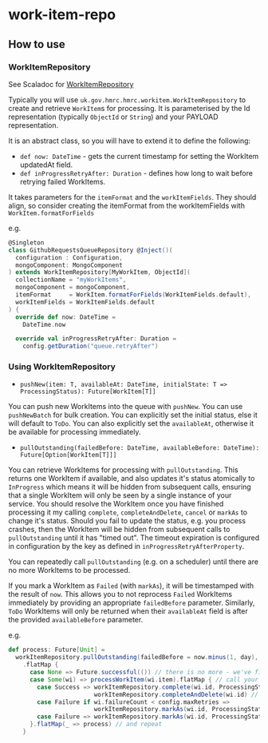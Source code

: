 # work-item-repo

## How to use

### WorkItemRepository

See Scaladoc for [WorkItemRepository](../master/src/main/scala/uk/gov/hmrc/workitem/WorkItemRepository.scala)

Typically you will use `uk.gov.hmrc.hmrc.workitem.WorkItemRepository` to create and retrieve `WorkItem`s for processing.
It is parameterised by the Id representation (typically `ObjectId` or `String`) and your PAYLOAD representation.

It is an abstract class, so you will have to extend it to define the following:

* `def now: DateTime` - gets the current timestamp for setting the WorkItem updatedAt field.
* `def inProgressRetryAfter: Duration` - defines how long to wait before retrying failed WorkItems.

It takes parameters for the `itemFormat` and the `workItemFields`. They should align, so consider creating the itemFormat from the workItemFields with `WorkItem.formatForFields`


e.g.

```scala
@Singleton
class GithubRequestsQueueRepository @Inject()(
  configuration : Configuration,
  mongoComponent: MongoComponent
) extends WorkItemRepository[MyWorkItem, ObjectId](
  collectionName = "myWorkItems",
  mongoComponent = mongoComponent,
  itemFormat     = WorkItem.formatForFields(WorkItemFields.default),
  workItemFields = WorkItemFields.default
) {
  override def now: DateTime =
    DateTime.now

  override val inProgressRetryAfter: Duration =
    config.getDuration("queue.retryAfter")

```

### Using WorkItemRepository

- `pushNew(item: T, availableAt: DateTime, initialState: T => ProcessingStatus): Future[WorkItem[T]]`

You can push new WorkItems into the queue with `pushNew`. You can use `pushNewBatch` for bulk creation. You can explicitly set the initial status, else it will default to `ToDo`. You can also explicitly set the `availableAt`, otherwise it be available for processing immediately.

- `pullOutstanding(failedBefore: DateTime, availableBefore: DateTime): Future[Option[WorkItem[T]]]`

You can retrieve WorkItems for processing with `pullOutstanding`. This returns one WorkItem if available, and also updates it's status atomically to `InProgress` which means it will be hidden from subsequent calls, ensuring that a single WorkItem will only be seen by a single instance of your service.
You should resolve the WorkItem once you have finished processing it my calling `complete`, `completeAndDelete`, `cancel` or `markAs` to change it's status.
Should you fail to update the status, e.g. you process crashes, then the WorkItem will be hidden from subsequent calls to `pullOutstanding` until it has "timed out". The timeout expiration is configured in configuration by the key as defined in `inProgressRetryAfterProperty`.

You can repeatedly call `pullOutstanding` (e.g. on a scheduler) until there are no more WorkItems to be processed.

If you mark a WorkItem as `Failed` (with `markAs`), it will be timestamped with the result of `now`. This allows you to not reprocess `Failed` WorkItems immediately by providing an appropriate `failedBefore` parameter.
Similarly, `ToDo` WorkItems will only be returned when their `availableAt` field is after the provided `availableBefore` parameter.

e.g.
```scala
def process: Future[Unit] =
  workItemRepository.pullOutstanding(failedBefore = now.minus(1, day), availableBefore = now) // grab the next WorkItem
    .flatMap {
      case None => Future.successful(()) // there is no more - we've finished
      case Some(wi) => processWorkItem(wi.item).flatMap { // call your function to process a WorkItem
        case Success => workItemRepository.complete(wi.id, ProcessingStatus.Succeeded) // mark as completed
                        workItemRepository.completeAndDelete(wi.id) // alternatively, remove from mongo
        case Failure if wi.failureCount < config.maxRetries =>
                        workItemRepository.markAs(wi.id, ProcessingStatus.Failed) // mark as failed - it will be reprocessed after a duration specified by `inProgressRetryAfterProperty`
        case Failure => workItemRepository.markAs(wi.id, ProcessingStatus.PermanentlyFailed) // you can also mark as any other status defined by `ProcessingStatus`
      }.flatMap(_ => process) // and repeat
    }
```
